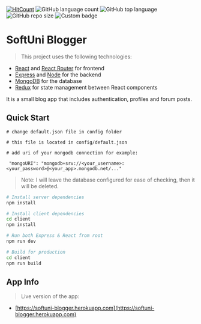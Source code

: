 [![HitCount](http://hits.dwyl.io/{chrisbg69}/{SoftUni-Blogger}.svg)](http://hits.dwyl.io/{chrisbg69}/{SoftUni-Blogger})
![GitHub language count](https://img.shields.io/github/languages/count/chrisbg69/SoftUni-Blogger)
![GitHub top language](https://img.shields.io/github/languages/top/chrisbg69/SoftUni-Blogger)
![GitHub repo size](https://img.shields.io/github/repo-size/chrisbg69/SoftUni-Blogger)
![Custom badge](https://img.shields.io/endpoint?color=green&label=website&url=https%3A%2F%2Fimg.shields.io%2Fbadge%2Fwebsite-https%253A%252F%252Fsoftuni--blogger.herokuapp.com-green)

# SoftUni Blogger

> This project uses the following technologies:

- [React](https://reactjs.org) and [React Router](https://reacttraining.com/react-router/) for frontend
- [Express](http://expressjs.com/) and [Node](https://nodejs.org/en/) for the backend
- [MongoDB](https://www.mongodb.com/) for the database
- [Redux](https://redux.js.org/basics/usagewithreact) for state management between React components

It is a small blog app that includes authentication, profiles and forum posts.

## Quick Start

```
# change default.json file in config folder

# this file is located in config/default.json

# add uri of your mongodb connection for example:

 "mongoURI": "mongodb+srv://<your_username>:<your_password>@<your_app>.mongodb.net/..."  
```
> Note:
   > I will leave the database configured for ease of checking, then it will be deleted.

```bash
# Install server dependencies
npm install

# Install client dependencies
cd client
npm install

# Run both Express & React from root
npm run dev

# Build for production
cd client
npm run build
```

## App Info

> Live version of the app:

- [https://softuni-blogger.herokuapp.com](https://softuni-blogger.herokuapp.com)


